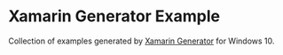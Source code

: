 # Xamarin Generator Example
Collection of examples generated by [Xamarin Generator](https://www.microsoft.com/en-us/store/p/xamaringenerator/9nblggh42cz7) for Windows 10.
